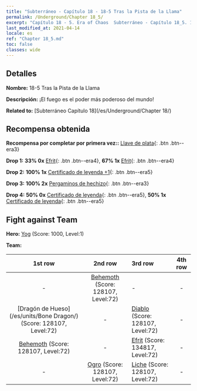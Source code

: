```yaml
---
title: "Subterráneo - Capítulo 18 - 18-5 Tras la Pista de la Llama"
permalink: /Underground/Chapter 18_5/
excerpt: "Capítulo 18 - 5. Era of Chaos  Subterráneo - Capítulo 18_5. 18-5 Tras la Pista de la Llama"
last_modified_at: 2021-04-14
locale: es
ref: "Chapter 18_5.md"
toc: false
classes: wide
---
```


## Detalles

 **Nombre:** 18-5 Tras la Pista de la Llama

 **Descripción:** ¡El fuego es el poder más poderoso del mundo!

 **Related to:** [Subterráneo Capítulo 18](/es/Underground/Chapter 18/)

## Recompensa obtenida

 **Recompensa por completar por primera vez::** [Llave de plata](/es/Items/con_693/){: .btn .btn--era3}

 **Drop 1:** **33% 0x** [Efrit](/es/Items/unt_231/){: .btn .btn--era4}, **67% 1x** [Efrit](/es/Items/unt_231/){: .btn .btn--era4}

 **Drop 2:** **100% 1x** [Certificado de leyenda +1](/es/Items/mat_74/){: .btn .btn--era5}

 **Drop 3:** **100% 2x** [Pergaminos de hechizo](/es/Items/con_694/){: .btn .btn--era3}

 **Drop 4:** **50% 0x** [Certificado de leyenda](/es/Items/mat_67/){: .btn .btn--era5}, **50% 1x** [Certificado de leyenda](/es/Items/mat_67/){: .btn .btn--era5}


## Fight against Team
 **Hero:** [Yog](/es/heroes/Yog/) (Score: 1000, Level:1)

 **Team:**


  | 1st row | 2nd row | 3rd row | 4th row |
  |:----:|:----:|:----|:----:|
  | - | [Behemoth](/es/units/Behemoth/) (Score: 128107, Level:72)  | - | - |
  | [Dragón de Hueso](/es/units/Bone Dragon/) (Score: 128107, Level:72)  | - | [Diablo](/es/units/Devil/) (Score: 128107, Level:72)  | - |
  | [Behemoth](/es/units/Behemoth/) (Score: 128107, Level:72)  | - | [Efrit](/es/units/Efreeti/) (Score: 134817, Level:72)  | - |
  | - | [Ogro](/es/units/Ogre/) (Score: 128107, Level:72)  | [Liche](/es/units/Lich/) (Score: 128107, Level:72)  | - |


